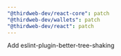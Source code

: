 ```yaml
---
"@thirdweb-dev/react-core": patch
"@thirdweb-dev/wallets": patch
"@thirdweb-dev/react": patch
---
```


Add eslint-plugin-better-tree-shaking
